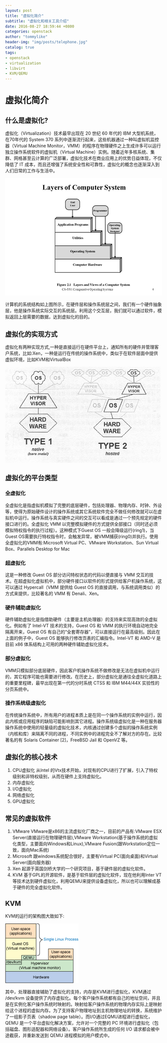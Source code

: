 ```yaml
---
layout: post
title: "虚拟化简介"
subtitle: "虚拟化和相关工具介绍"
date: 2016-08-27 18:59:44 +0800
categories: openstack
author: "tommylike"
header-img: "img/posts/telephone.jpg"
catalog: true
tags:
- openstack
- virtualization
- libvirt
- KVM/QEMU
---
```


# 虚拟化简介

## 什么是虚拟化?
虚拟化（Virtualization）技术最早出现在 20 世纪 60 年代的 IBM 大型机系统，在70年代的 System 370 系列中逐渐流行起来，这些机器通过一种叫虚拟机监控器（Virtual Machine Monitor，VMM）的程序在物理硬件之上生成许多可以运行独立操作系统软件的虚拟机（Virtual Machine）实例。随着近年多核系统、集群、网格甚至云计算的广泛部署，虚拟化技术在商业应用上的优势日益体现，不仅降低了 IT 成本，而且还增强了系统安全性和可靠性，虚拟化的概念也逐渐深入到人们日常的工作与生活中。

![computer system layer](/img/posts/computer.jpg)   

计算机的系统结构如上图所示，在硬件层和操作系统层之间，我们有一个硬件抽象层，他是操作系统实际交互的系统层。利用这个交互层，我们就可以通过软件，模拟返回上层需要的数据，达到虚拟化的目的。

## 虚拟化的实现方式  
虚拟化有两种实现方式,一种是直接运行在硬件平台上，通知所有的硬件并管理客户系统，比如:Xen，一种是运行在传统的操作系统中，类似于在软件层面中提供虚拟环境，比如KVM和VirtualBox

![hypertype](/img/posts/hypertype.jpg)   

## 虚拟化的平台类型 
### 全虚拟化 

全虚拟化是指虚拟机模拟了完整的底层硬件，包括处理器、物理内存、时钟、外设等，使得为原始硬件设计的操作系统或其它系统软件完全不做任何修改就可以在虚拟机中运行。操作系统与真实硬件之间的交互可以看成是通过一个预先规定的硬件接口进行的。全虚拟化 VMM 以完整模拟硬件的方式提供全部接口（同时还必须模拟特权指令的执行过程）。这种模式下Guest OS 一般会降级运行(ring1)，当Guest OS需要执行特权指令时，会触发异常，被VMM捕获(ring0)并执行。使用全虚拟化的VMM有:Microsoft Virtual PC、VMware Workstation、Sun Virtual Box、Parallels Desktop for Mac

### 超虚拟化

这是一种修改 Guest OS 部分访问特权状态的代码以便直接与 VMM 交互的技术。在超虚拟化虚拟机中，部分硬件接口以软件的形式提供给客户机操作系统，这可以通过 Hypercall（VMM 提供给 Guest OS 的直接调用，与系统调用类似）的方式来提供，比较著名的 VMM 有 Denali、Xen。

### 硬件辅助虚拟化

硬件辅助虚拟化是指借助硬件（主要是主机处理器）的支持来实现高效的全虚拟化。例如有了 Intel-VT 技术的支持，Guest OS 和 VMM 的执行环境自动地完全隔离开来，Guest OS 有自己的“全套寄存器”，可以直接运行在最高级别。因此在上面的例子中，Guest OS 能够执行修改页表的汇编指令。Intel-VT 和 AMD-V 是目前 x86 体系结构上可用的两种硬件辅助虚拟化技术。

### 部分虚拟化

VMM只模拟部分底层硬件，因此客户机操作系统不做修改是无法在虚拟机中运行的，其它程序可能也需要进行修改。在历史上，部分虚拟化是通往全虚拟化道路上的重要里程碑，最早出现在第一代的分时系统 CTSS 和 IBM M44/44X 实验性的分页系统中。

### 操作系统级虚拟化

在传统操作系统中，所有用户的进程本质上是在同一个操作系统的实例中运行，因此内核或应用程序的缺陷可能影响到其它进程。操作系统级虚拟化是一种在服务器操作系统中使用的轻量级的虚拟化技术，内核通过创建多个虚拟的操作系统实例（内核和库）来隔离不同的进程，不同实例中的进程完全不了解对方的存在。比较著名的有 Solaris Container [2]，FreeBSD Jail 和 OpenVZ 等。

## 虚拟化的核心技术 

1. CPU虚拟化 从Intel 的Vtx技术开始，对现有的CPU进行了扩展，引入了特权级别和非特权级别，从而在硬件上支持虚拟化。
2. 内存虚拟化 
3. I/O虚拟化
4. 网络虚拟化
5. GPU虚拟化


## 常见的虚拟软件
1. VMware VMware是x86的主流虚拟化厂商之一，目前的产品有:VMware ESX Server(直接运行在物理硬件层),VMware Workstation(基于操作系统的虚拟化类型，主要面向Windows和Linux),VMware Fusion(跟Workstation定位一致，面向Mac系统)
2. Microsoft 跟windows系统配合很好，主要有Virtual PC(面向桌面)和Virtual Server(面向服务器)
3. Xen 起源于英国剑桥大学的一个研究项目，基于硬件层的虚拟化软件。
4. KVM 基于GPL的开源软件，是基于软件层的虚拟化软件，现在他利用Inter VT等技术达到硬件虚拟化，利用QEMU来提供设备虚拟化，所以也可以理解成基于硬件的完全虚拟化软件。

## KVM
KVM的运行的架构图大致如下:  

![kvm_structure](/img/posts/kvm_structure.gif)   

其中，处理器直接辅助了虚拟化的支持，内存是KVM进行虚拟化，KVM通过 /dev/kvm 设备提供了内存虚拟化。每个客户操作系统都有自己的地址空间，并且是在实例化客户操作系统时映射的。映射给客户操作系统的物理内存实际上是映射给这个进程的虚拟内存。为了支持客户物理地址到主机物理地址的转换，系统维护了一组影子页表（shadow page table）。而I/O通过EQMU进程进行虚拟化，QEMU 是一个平台虚拟化解决方案，允许对一个完整的 PC 环境进行虚拟化（包括磁盘、图形适配器和网络设备）。客户操作系统所生成的任何 I/O 请求都会被中途截获，并重新发送到 QEMU 进程模拟的用户模式中。





















